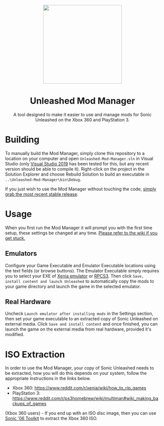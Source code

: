 <p align="center">
    <img src="https://github.com/HyperPolygon64/Unleashed-Mod-Manager/blob/master/Unleashed-Mod-Manager/res/Images/Logo.png"
         width="256"/>
</p>

<h1 align="center">Unleashed Mod Manager</h1>

<p align="center">A tool designed to make it easier to use and manage mods for Sonic Unleashed on the Xbox 360 and PlayStation 3.</p>

# Building
To manually build the Mod Manager, simply clone this repository to a location on your computer and open `Unleashed-Mod-Manager.sln` in Visual Studio (only [Visual Studio 2019](https://visualstudio.microsoft.com/vs/) has been tested for this, but any recent version should be able to compile it). Right-click on the project in the Solution Explorer and choose Rebuild Solution to build an executable in `..\Unleashed-Mod-Manager\bin\Debug`.

If you just wish to use the Mod Manager without touching the code, [simply grab the most recent stable release](https://github.com/HyperPolygon64/Unleashed-Mod-Manager/releases).

# Usage
When you first run the Mod Manager it will prompt you with the first time setup, these settings be changed at any time. [Please refer to the wiki if you get stuck.](https://github.com/Knuxfan24/Sonic-06-Mod-Manager/wiki)

## Emulators
Configure your Game Executable and Emulator Executable locations using the text fields (or browse buttons). The Emulator Executable simply requires you to select your EXE of [Xenia emulator](https://github.com/xenia-project/xenia) or [RPCS3](https://github.com/RPCS3/rpcs3). Then click `Save, install content and launch Unleashed` to automatically copy the mods to your game directory and launch the game in the selected emulator.

## Real Hardware
Uncheck `Launch emulator after installing mods` in the Settings section, then set your game executable to an extracted copy of Sonic Unleashed on external media. Click `Save and install content` and once finished, you can launch the game on the external media from real hardware, provided it's modified.

# ISO Extraction
In order to use the Mod Manager, your copy of Sonic Unleashed needs to be extracted, how you will do this depends on your system, follow the appropriate instructions in the links below.

- Xbox 360: https://www.reddit.com/r/xenia/wiki/how_to_rip_games
- PlayStation 3: https://www.reddit.com/r/ps3homebrew/wiki/multiman#wiki_making_backups_of_games

(Xbox 360 users) - If you end up with an ISO disc image, then you can use [Sonic '06 Toolkit](https://github.com/HyperPolygon64/Sonic-06-Toolkit) to extract the Xbox 360 ISO.
